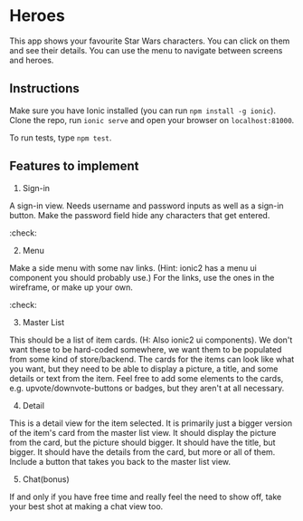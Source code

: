 # Heroes

This app shows your favourite Star Wars characters. You can click on them and see their details. You can use the menu to navigate between screens and heroes.

## Instructions

Make sure you have Ionic installed (you can run ```npm install -g ionic```).
Clone the repo, run ```ionic serve``` and open your browser on ```localhost:81000```.

To run tests, type ```npm test```.

## Features to implement

1. Sign-in

A sign-in view. Needs username and password inputs as well as a sign-in button. Make the password field hide any characters that get entered.

:check:

2. Menu

Make a side menu with some nav links. (Hint: ionic2 has a menu ui component you should probably use.) For the links, use the ones in the wireframe, or make up your own.

:check:

3. Master List

This should be a list of item cards. (H: Also ionic2 ui components). We don't want these to be hard-coded somewhere, we want them to be populated from some kind of store/backend. The cards for the items can look like what you want, but they need to be able to display a picture, a title, and some details or text from the item. Feel free to add some elements to the cards, e.g. upvote/downvote-buttons or badges, but they aren't at all necessary.

4. Detail

This is a detail view for the item selected. It is primarily just a bigger version of the item's card from the master list view. It should display the picture from the card, but the picture should bigger. It should have the title, but bigger. It should have the details from the card, but more or all of them. Include a button that takes you back to the master list view.

5. Chat(bonus)

If and only if you have free time and really feel the need to show off, take your best shot at making a chat view too.
